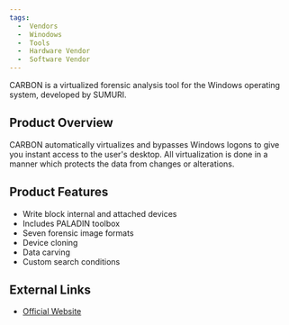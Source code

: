 ```yaml
---
tags:
  -  Vendors
  -  Winodows
  -  Tools
  -  Hardware Vendor
  -  Software Vendor
---
```

CARBON is a virtualized forensic analysis tool for the Windows operating
system, developed by SUMURI.

## Product Overview

CARBON automatically virtualizes and bypasses Windows logons to give you
instant access to the user's desktop. All virtualization is done in a
manner which protects the data from changes or alterations.

## Product Features

- Write block internal and attached devices
- Includes PALADIN toolbox
- Seven forensic image formats
- Device cloning
- Data carving
- Custom search conditions

## External Links

- [Official Website](https://sumuri.com/software/Carbon/)